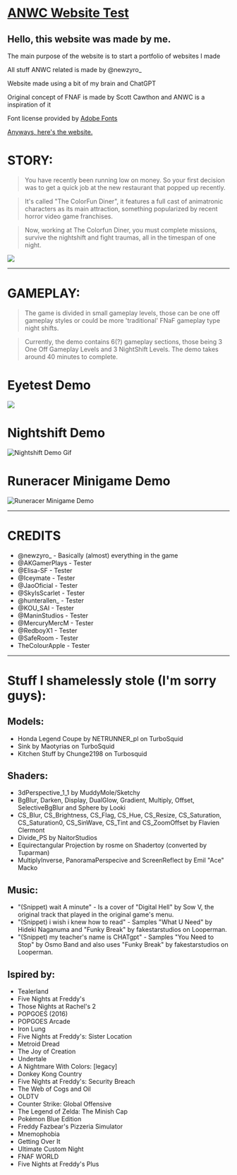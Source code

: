 # [ANWC Website Test](https://akgamertech.github.io/ANWC-Website-Test/index.html)
Hello, this website was made by me.
--------------------------------------------------------------------------------------------------

The main purpose of the website is to start a portfolio of websites I made

All stuff ANWC related is made by @newzyro_

Website made using a bit of my brain and ChatGPT

Original concept of FNAF is made by Scott Cawthon and ANWC is a inspiration of it

Font license provided by [Adobe Fonts](https://fonts.adobe.com/fonts/halcom)

[Anyways, here's the website.](https://akgamertech.github.io/ANWC-Website-Test/index.html)

STORY:
======

> You have recently been running low on money. So your first decision was to get a quick job at the new restaurant that popped up recently.

> It's called "The ColorFun Diner", it features a full cast of animatronic characters as its main attraction, something popularized by recent horror video game franchises.

> Now, working at The Colorfun Diner, you must complete missions, survive the nightshift and fight traumas, all in the timespan of one night.

![](https://akgamertech.github.io/ANWC-Website-Test/img/reboot.webp)

* * * * *

GAMEPLAY:
=========

> The game is divided in small gameplay levels, those can be one off gameplay styles or could be more 'traditional' FNaF gameplay type night shifts.

> Currently, the demo contains 6(?) gameplay sections, those being 3 One Off Gameplay Levels and 3 NightShift Levels. The demo takes around 40 minutes to complete.

Eyetest Demo
============
![](https://github.com/AKGamerTech/ANWC-Website-Test/blob/main/img/resaturated_eyetest.gif)

Nightshift Demo
===============
![Nightshift Demo Gif](https://github.com/AKGamerTech/ANWC-Website-Test/blob/main/img/resaturated_nightshift.gif)

Runeracer Minigame Demo
=======================

![Runeracer Minigame Demo](https://github.com/AKGamerTech/ANWC-Website-Test/blob/main/img/resaturated_runeracer.gif)

* * * * *

CREDITS
=======

-   @newzyro_ - Basically (almost) everything in the game
-   @AKGamerPlays - Tester
-   @Elisa-SF - Tester
-   @Iceymate - Tester
-   @JaoOficial - Tester
-   @SkyIsScarlet - Tester
-   @hunterallen_ - Tester
-   @KOU_SAI - Tester
-   @ManinStudios - Tester
-   @MercuryMercM - Tester
-   @RedboyX1 - Tester
-   @SafeRoom - Tester
-   TheColourApple - Tester

* * * * *

Stuff I shamelessly stole (I'm sorry guys):
===========================================

## Models:

-   Honda Legend Coupe by NETRUNNER_pl on TurboSquid
-   Sink by Maotyrias on TurboSquid
-   Kitchen Stuff by Chunge2198 on Turbosquid
## Shaders:
-   3dPerspective_1_1 by MuddyMole/Sketchy
-   BgBlur, Darken, Display, DualGlow, Gradient, Multiply, Offset, SelectiveBgBlur and Sphere by Looki
-   CS_Blur, CS_Brightness, CS_Flag, CS_Hue, CS_Resize, CS_Saturation, CS_Saturation0, CS_SinWave, CS_Tint and CS_ZoomOffset by Flavien Clermont
-   Divide_PS by NaitorStudios
-   Equirectangular Projection by rosme on Shadertoy (converted by Tuparman)
-   MultiplyInverse, PanoramaPerspecive and ScreenReflect by Emil "Ace" Macko
## Music:
-   "(Snippet) wait A minute" - Is a cover of "Digital Hell" by Sow V, the original track that played in the original game's menu.
-   "(Snippet) i wish i knew how to read" - Samples "What U Need" by Hideki Naganuma and "Funky Break" by fakestarstudios on Looperman.
-   "(Snippet) my teacher's name is CHATgpt" - Samples "You Need to Stop" by Osmo Band and also uses "Funky Break" by fakestarstudios on Looperman.
##  Ispired by:
-   Tealerland
-   Five Nights at Freddy's
-   Those Nights at Rachel's 2
-   POPGOES (2016)
-   POPGOES Arcade
-   Iron Lung
-   Five Nights at Freddy's: Sister Location
-   Metroid Dread
-   The Joy of Creation
-   Undertale
-   A  Nightmare With Colors: [legacy]
-   Donkey Kong Country
-   Five Nights at Freddy's: Security Breach
-   The Web of Cogs and Oil
-   OLDTV
-   Counter Strike: Global Offensive
-   The Legend of Zelda: The Minish Cap
-   Pokémon Blue Edition
-   Freddy Fazbear's Pizzeria Simulator
-   Mnemophobia
-   Getting Over It
-   Ultimate Custom Night
-   FNAF WORLD
-   Five Nights at Freddy's Plus

